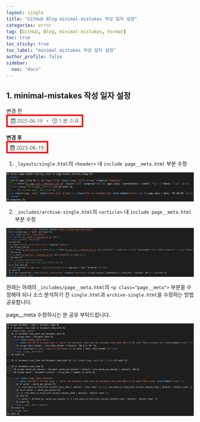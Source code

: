 ```yaml
---
layout: single
title: "GitHub Blog minimal-mistakes 작성 일자 설정"
categories: error
tag: [GitHub, Blog, minimal-mistakes, Format]
toc: true
toc_sticky: true
toc_label: "minimal mistakes 작성 일자 설정"
author_profile: false
sidebar:
  nav: "docs"
---
```


## 1. minimal-mistakes 작성 일자 설정

변경 전<br><img src="/images/2023-06-19-14th/image-20230619185058046.png" alt="image-20230619185058046" style="border:4px solid red;"/>

**변경 후**<br><img src="/images/2023-06-19-14th/image-20230619185231229.png" alt="image-20230619185231229" style="border:4px solid red;"/>

1. `_layouts/single.html`의 `<header>` 내 `include page__meta.html` 부분 수정

![image-20230619190020585](/images/2023-06-19-14th/image-20230619190020585.png)

2. `_includes/archive-single.html`의 `<article>` 내 `include page__meta.html` 부분 수정

![image-20230619191605217](/images/2023-06-19-14th/image-20230619191605217.png)

원래는 아래의 `_includes/page__meta.html`의 `<p class="page__meta">` 부분을 수정해야 되나 소스 분석하기 전 `single.html`과  `archive-single.html`을 수정하는 방법 공유합니다.

page__meta 수정하시는 분 공유 부탁드립니다.

![image-20230619190729710](/images/2023-06-19-14th/image-20230619190729710.png)
